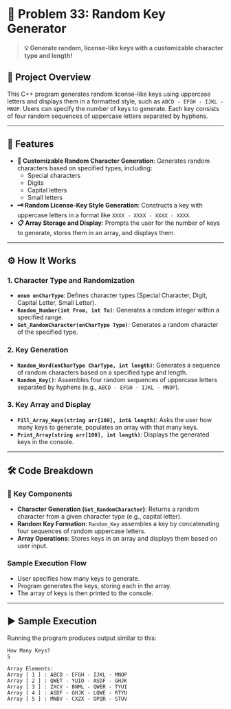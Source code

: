 # 🔑 Problem 33: Random Key Generator

> **💡 Generate random, license-like keys with a customizable character type and length!**

## 📘 Project Overview
This C++ program generates random license-like keys using uppercase letters and displays them in a formatted style, such as `ABCD - EFGH - IJKL - MNOP`. Users can specify the number of keys to generate. Each key consists of four random sequences of uppercase letters separated by hyphens.

---

## 🌟 Features
- **🔡 Customizable Random Character Generation**: Generates random characters based on specified types, including:
  - Special characters
  - Digits
  - Capital letters
  - Small letters
- **🗝️ Random License-Key Style Generation**: Constructs a key with uppercase letters in a format like `XXXX - XXXX - XXXX - XXXX`.
- **📋 Array Storage and Display**: Prompts the user for the number of keys to generate, stores them in an array, and displays them.

---

## ⚙️ How It Works
### 1. Character Type and Randomization
- **`enum enCharType`**: Defines character types (Special Character, Digit, Capital Letter, Small Letter).
- **`Random_Number(int From, int To)`**: Generates a random integer within a specified range.
- **`Get_RandomCharacter(enCharType Type)`**: Generates a random character of the specified type.

### 2. Key Generation
- **`Random_Word(enCharType CharType, int length)`**: Generates a sequence of random characters based on a specified type and length.
- **`Random_Key()`**: Assembles four random sequences of uppercase letters separated by hyphens (e.g., `ABCD - EFGH - IJKL - MNOP`).

### 3. Key Array and Display
- **`Fill_Array_Keys(string arr[100], int& length)`**: Asks the user how many keys to generate, populates an array with that many keys.
- **`Print_Array(string arr[100], int length)`**: Displays the generated keys in the console.

---

## 🛠️ Code Breakdown
### 🔹 Key Components
- **Character Generation (`Get_RandomCharacter`)**: Returns a random character from a given character type (e.g., capital letter).
- **Random Key Formation**: `Random_Key` assembles a key by concatenating four sequences of random uppercase letters.
- **Array Operations**: Stores keys in an array and displays them based on user input.

### Sample Execution Flow
- User specifies how many keys to generate.
- Program generates the keys, storing each in the array.
- The array of keys is then printed to the console.

---

## ▶️ Sample Execution
Running the program produces output similar to this:

```plaintext
How Many Keys?
5

Array Elements:
Array [ 1 ] : ABCD - EFGH - IJKL - MNOP
Array [ 2 ] : QWET - YUIO - ASDF - GHJK
Array [ 3 ] : ZXCV - BNML - QWER - TYUI
Array [ 4 ] : ASDF - GHJK - LQWE - RTYU
Array [ 5 ] : MNBV - CXZX - OPQR - STUV
